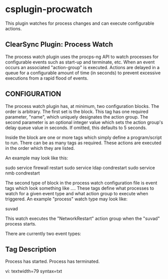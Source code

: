 csplugin-procwatch
==================

This plugin watches for process changes and can execute configurable actions.

ClearSync Plugin: Process Watch
-------------------------------

The process watch plugin uses the procps-ng API to watch processes for
configurable events such as start-up and terminate, etc.  When an event occurs
an associated "action-group" is executed.  Actions are delayed in a queue for
a configurable amount of time (in seconds) to prevent excessive executions from
a rapid flood of events.


CONFIGURATION
-------------

The process watch plugin has, at minimum, two configuration blocks.  The order
is arbitrary.  The first set is the <action-group> block.  This tag has one
required parameter, "name", which uniquely designates the action group.  The
second parameter is an optional integer value which sets the action group's
delay queue value in seconds.  If omitted, this defaults to 5 seconds.

Inside the <action-group> block are one or more <action> tags which simply
define a program/script to run.  There can be as many <action> tags as
required.  These actions are executed in the order which they are listed.

An example <action-group> may look like this:

  <action-group name="NetworkRestart" delay="5">
    <action>sudo service firewall restart</action>
    <action>sudo service ldap condrestart</action>
    <action>sudo service nmb condrestart</action>
  </action-group>

The second type of block in the process watch configuration file is event tags
which look something like <on-xxx>...</on-xxx>.  These tags define what
processes to watch for a given event type and what action group to execute
when triggered.  An example "process" watch type may look like:

  <on-startup type="text"
    action-group="NetworkRestart">suvad</on-startup>

This watch executes the "NetworkRestart" action group when the "suvad" process
starts.

There are currently two event types:

Tag               Description
-----------------------------------------------------------------------------
<on-startup>      Process has started.
<on-terminate>    Process has terminated.

vi: textwidth=79 syntax=txt
